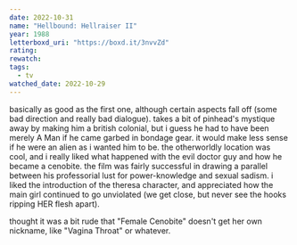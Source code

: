 ```yaml
---
date: 2022-10-31
name: "Hellbound: Hellraiser II"
year: 1988
letterboxd_uri: "https://boxd.it/3nvvZd"
rating: 
rewatch: 
tags:
  - tv
watched_date: 2022-10-29
---
```


basically as good as the first one, although certain aspects fall off (some bad direction and really bad dialogue). takes a bit of pinhead's mystique away by making him a british colonial, but i guess he had to have been merely A Man if he came garbed in bondage gear. it would make less sense if he were an alien as i wanted him to be. the otherworldly location was cool, and i really liked what happened with the evil doctor guy and how he became a cenobite. the film was fairly successful in drawing a parallel between his professorial lust for power-knowledge and sexual sadism. i liked the introduction of the theresa character, and appreciated how the main girl continued to go unviolated (we get close, but never see the hooks ripping HER flesh apart).

thought it was a bit rude that "Female Cenobite" doesn't get her own nickname, like "Vagina Throat" or whatever.
